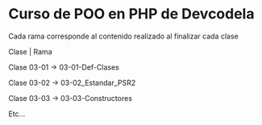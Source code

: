 <p><H1>Curso de POO en PHP de <B>Devcodela</B></H1></p>
<p>Cada rama corresponde al contenido realizado al finalizar cada clase</p>

<p>Clase&#09; 		|&#09;  	Rama</p>
<p>Clase 03-01&#09;	→ &#09;	03-01-Def-Clases</p>
<p>Clase 03-02&#09;	→&#09;	03-02_Estandar_PSR2</p>
<p>Clase 03-03&#09;	→&#09;	03-03-Constructores</p>
<p></p>
<p>Etc...</p>
